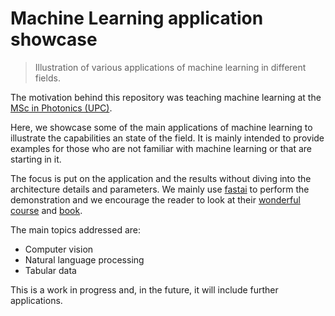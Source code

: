 # Machine Learning application showcase
> Illustration of various applications of machine learning in different fields.


The motivation behind this repository was teaching machine learning at the [MSc in Photonics (UPC)](https://photonics.masters.upc.edu/en).

Here, we showcase some of the main applications of machine learning to illustrate the capabilities an state of the field. It is mainly intended to provide examples for those who are not familiar with machine learning or that are starting in it. 

The focus is put on the application and the results without diving into the architecture details and parameters. We mainly use [fastai](https://docs.fast.ai/) to perform the demonstration and we encourage the reader to look at their [wonderful course](https://course.fast.ai/) and [book](https://www.amazon.com/Deep-Learning-Coders-fastai-PyTorch/dp/1492045527).
 
The main topics addressed are:
* Computer vision
* Natural language processing
* Tabular data

This is a work in progress and, in the future, it will include further applications.

